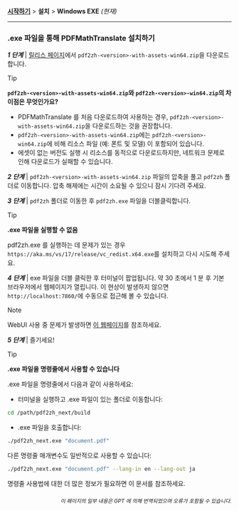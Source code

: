 [**시작하기**](./getting-started.md) > **설치** > **Windows EXE** _(현재)_

---

### .exe 파일을 통해 PDFMathTranslate 설치하기

***1 단계*** | [릴리스 페이지](https://github.com/PDFMathTranslate/PDFMathTranslate-next/releases)에서 `pdf2zh-<version>-with-assets-win64.zip`을 다운로드합니다.

> [!TIP]
> **`pdf2zh-<version>-with-assets-win64.zip`와 `pdf2zh-<version>-win64.zip`의 차이점은 무엇인가요?**
>
> - PDFMathTranslate 를 처음 다운로드하여 사용하는 경우, `pdf2zh-<version>-with-assets-win64.zip`을 다운로드하는 것을 권장합니다.
> - `pdf2zh-<version>-with-assets-win64.zip`에는 `pdf2zh-<version>-win64.zip`에 비해 리소스 파일 (예: 폰트 및 모델) 이 포함되어 있습니다.
> - 에셋이 없는 버전도 실행 시 리소스를 동적으로 다운로드하지만, 네트워크 문제로 인해 다운로드가 실패할 수 있습니다.

***2 단계*** | `pdf2zh-<version>-with-assets-win64.zip` 파일의 압축을 풀고 `pdf2zh` 폴더로 이동합니다. 압축 해제에는 시간이 소요될 수 있으니 잠시 기다려 주세요.

***3 단계*** | `pdf2zh` 폴더로 이동한 후 `pdf2zh.exe` 파일을 더블클릭합니다.

> [!TIP]
> **.exe 파일을 실행할 수 없음**
>
> pdf2zh.exe 를 실행하는 데 문제가 있는 경우 `https://aka.ms/vs/17/release/vc_redist.x64.exe`를 설치하고 다시 시도해 주세요.

***4 단계*** | exe 파일을 더블 클릭한 후 터미널이 팝업됩니다. 약 30 초에서 1 분 후 기본 브라우저에서 웹페이지가 열립니다. 이 현상이 발생하지 않으면 `http://localhost:7860/`에 수동으로 접근해 볼 수 있습니다.

> [!NOTE]
>
> WebUI 사용 중 문제가 발생하면 [이 웹페이지](./USAGE_webui.md)를 참조하세요.

***5 단계*** | 즐기세요!

> [!TIP]
> **.exe 파일을 명령줄에서 사용할 수 있습니다**
>
> .exe 파일을 명령줄에서 다음과 같이 사용하세요:
>
> - 터미널을 실행하고 .exe 파일이 있는 폴더로 이동합니다:
>
> ```bash
> cd /path/pdf2zh_next/build
> ```
>
> - .exe 파일을 호출합니다:
>
> ```bash
> ./pdf2zh_next.exe "document.pdf"
> ```
>
> 다른 명령줄 매개변수도 일반적으로 사용할 수 있습니다:
>
> ```bash
> ./pdf2zh_next.exe "document.pdf" --lang-in en --lang-out ja
> ```
>
> 명령줄 사용법에 대한 더 많은 정보가 필요하면 이 문서를 참조하세요.

<div align="right"> 
<h6><small>이 페이지의 일부 내용은 GPT 에 의해 번역되었으며 오류가 포함될 수 있습니다.</small></h6>